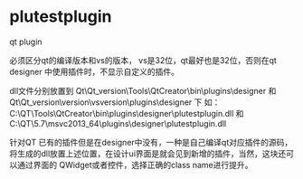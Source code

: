 # plutestplugin
qt plugin

必须区分qt的编译版本和vs的版本， vs是32位，qt最好也是32位，否则在qt designer 中使用插件时，不显示自定义的插件。

dll文件分别放置到 Qt\Qt_version\Tools\QtCreator\bin\plugins\designer 和 Qt\Qt_version\version\vsversion\plugins\designer 下
如：C:\QT\Tools\QtCreator\bin\plugins\designer\plutestplugin.dll 和C:\QT\5.7\msvc2013_64\plugins\designer\plutestplugin.dll 

针对QT 已有的插件但是在designer中没有，一种是自己编译qt对应插件的源码，将生成的dll放置上述位置，在设计ui界面是就会见到新增的插件，当然，这块还可以通过界面的 QWidget或者控件，选择正确的class name进行提升。
